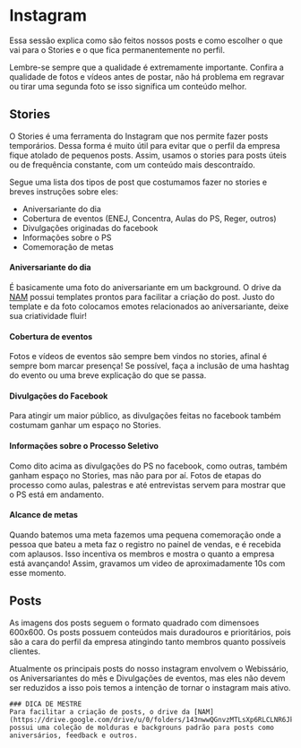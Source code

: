 # Instagram

Essa sessão explica como são feitos nossos posts e como escolher o que vai para o Stories e o que fica permanentemente no perfil.

Lembre-se sempre que a qualidade é extremamente importante. Confira a qualidade de fotos e vídeos antes de postar, não há problema em regravar ou tirar uma segunda foto se isso significa um conteúdo melhor.

## Stories

O Stories é uma ferramenta do Instagram que nos permite fazer posts temporários. Dessa forma é muito útil para evitar que o perfil da empresa fique atolado de pequenos posts. Assim, usamos o stories para posts úteis ou de frequência constante, com um conteúdo mais descontraído.

Segue uma lista dos tipos de post que costumamos fazer no stories e breves instruções sobre eles:

* Aniversariante do dia
* Cobertura de eventos (ENEJ, Concentra, Aulas do PS, Reger, outros)
* Divulgações originadas do facebook
* Informações sobre o PS
* Comemoração de metas

#### Aniversariante do dia

É basicamente uma foto do aniversariante em um background. O drive da [NAM](https://drive.google.com/drive/u/1/folders/143nwwQGnvzMTLsXp6RLCLNR6JkP3cMt4) possui templates prontos para facilitar a criação do post. Justo do template e da foto colocamos emotes relacionados ao aniversariante, deixe sua criatividade fluir!

#### Cobertura de eventos

Fotos e vídeos de eventos são sempre bem vindos no stories, afinal é sempre bom marcar presença! Se possível, faça a inclusão de uma hashtag do evento ou uma breve explicação do que se passa.

#### Divulgações do Facebook

Para atingir um maior público, as divulgações feitas no facebook também costumam ganhar um espaço no Stories.

#### Informações sobre o Processo Seletivo

Como dito acima as divulgações do PS no facebook, como outras, também ganham espaço no Stories, mas não para por aí. Fotos de etapas do processo como aulas, palestras e até entrevistas servem para mostrar que o PS está em andamento.

#### Alcance de metas

Quando batemos uma meta fazemos uma pequena comemoração onde a pessoa que bateu a meta faz o registro no painel de vendas, e é recebida com aplausos. Isso incentiva os membros e mostra o quanto a empresa está avançando! Assim, gravamos um video de aproximadamente 10s com esse momento.

## Posts

As imagens dos posts seguem o formato quadrado com dimensoes 600x600.
Os posts possuem conteúdos mais duradouros e prioritários, pois são a cara do perfil da empresa atingindo tanto membros quanto possíveis clientes.

Atualmente os principais posts do nosso instagram envolvem o Webissário, os Aniversariantes do mês e Divulgações de eventos, mas eles não devem ser reduzidos a isso pois temos a intenção de tornar o instagram mais ativo.


    ### DICA DE MESTRE
    Para facilitar a criação de posts, o drive da [NAM](https://drive.google.com/drive/u/0/folders/143nwwQGnvzMTLsXp6RLCLNR6JkP3cMt4) possui uma coleção de molduras e backgrouns padrão para posts como aniversários, feedback e outros.


